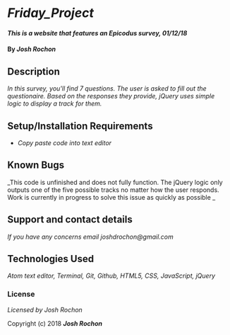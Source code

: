 # _Friday_Project_

#### _This is a website that features an Epicodus survey, 01/12/18_

#### By _**Josh Rochon**_

## Description

_In this survey, you'll find 7 questions. The user is asked to fill out the questionaire. Based on the
responses they provide, jQuery uses simple logic to display a track for them._

## Setup/Installation Requirements

* _Copy paste code into text editor_

## Known Bugs

_This code is unfinished and does not fully function. The jQuery logic only outputs one of the five possible
tracks no matter how the user responds. Work is currently in progress to solve this issue as quickly as possible _

## Support and contact details

_If you have any concerns email joshdrochon@gmail.com_

## Technologies Used

_Atom text editor, Terminal, Git, Github, HTML5, CSS, JavaScript, jQuery_

### License

*Licensed by Josh Rochon*

Copyright (c) 2018 **_Josh Rochon_**
